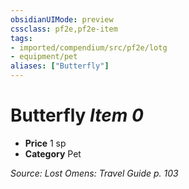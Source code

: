 ```yaml
---
obsidianUIMode: preview
cssclass: pf2e,pf2e-item
tags:
- imported/compendium/src/pf2e/lotg
- equipment/pet
aliases: ["Butterfly"]
---
```

# Butterfly *Item 0*  

- **Price** 1 sp
- **Category** Pet



*Source: Lost Omens: Travel Guide p. 103*